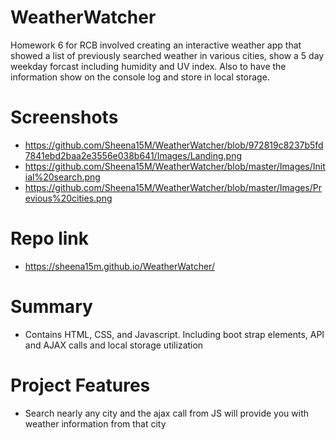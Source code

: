 # WeatherWatcher
Homework 6 for RCB involved creating an interactive weather app that showed a list of previously searched weather in various cities, show a 5 day weekday forcast including humidity and UV index. Also to have the information show on the console log and store in local storage.

# Screenshots
* https://github.com/Sheena15M/WeatherWatcher/blob/972819c8237b5fd7841ebd2baa2e3556e038b641/Images/Landing.png
* https://github.com/Sheena15M/WeatherWatcher/blob/master/Images/Initial%20search.png
* https://github.com/Sheena15M/WeatherWatcher/blob/master/Images/Previous%20cities.png

# Repo link
*  https://sheena15m.github.io/WeatherWatcher/

# Summary
* Contains HTML, CSS, and Javascript. Including boot strap elements, API and AJAX calls and local storage utilization

# Project Features
* Search nearly any city and the ajax call from JS will provide you with weather information from that city
